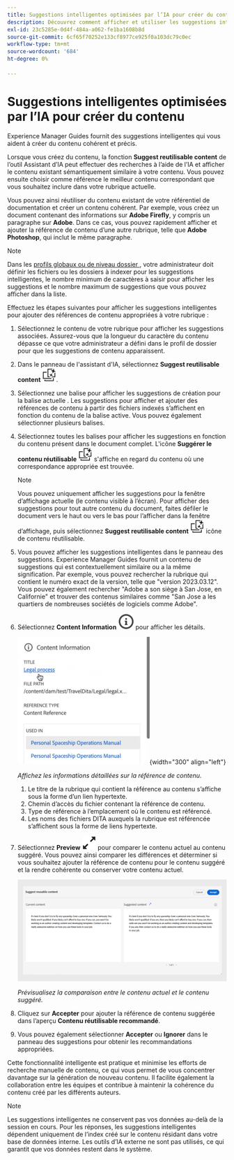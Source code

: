 ```yaml
---
title: Suggestions intelligentes optimisées par l’IA pour créer du contenu
description: Découvrez comment afficher et utiliser les suggestions intelligentes optimisées par l’IA dans l’éditeur web.
exl-id: 23c5285e-0d4f-484a-a062-fe1ba1608b8d
source-git-commit: 6cf65f70252e133cf8977ce925f0a103dc79c0ec
workflow-type: tm+mt
source-wordcount: '684'
ht-degree: 0%

---
```


# Suggestions intelligentes optimisées par l’IA pour créer du contenu

Experience Manager Guides fournit des suggestions intelligentes qui vous aident à créer du contenu cohérent et précis.

Lorsque vous créez du contenu, la fonction **Suggest reutilisable content** de l’outil Assistant d’IA peut effectuer des recherches à l’aide de l’IA et afficher le contenu existant sémantiquement similaire à votre contenu. Vous pouvez ensuite choisir comme référence le meilleur contenu correspondant que vous souhaitez inclure dans votre rubrique actuelle.

Vous pouvez ainsi réutiliser du contenu existant de votre référentiel de documentation et créer un contenu cohérent. Par exemple, vous créez un document contenant des informations sur **Adobe Firefly**, y compris un paragraphe sur **Adobe**. Dans ce cas, vous pouvez rapidement afficher et ajouter la référence de contenu d’une autre rubrique, telle que **Adobe Photoshop**, qui inclut le même paragraphe.
>[!NOTE]
>
> Dans les [ profils globaux ou de niveau dossier ](../cs-install-guide/conf-folder-level.md#conf-ai-smart-suggestions), votre administrateur doit définir les fichiers ou les dossiers à indexer pour les suggestions intelligentes, le nombre minimum de caractères à saisir pour afficher les suggestions et le nombre maximum de suggestions que vous pouvez afficher dans la liste.

Effectuez les étapes suivantes pour afficher les suggestions intelligentes pour ajouter des références de contenu appropriées à votre rubrique :


1. Sélectionnez le contenu de votre rubrique pour afficher les suggestions associées. Assurez-vous que la longueur du caractère du contenu dépasse ce que votre administrateur a défini dans le profil de dossier pour que les suggestions de contenu apparaissent.
1. Dans le panneau de l&#39;assistant d&#39;IA, sélectionnez **Suggest reutilisable content** ![ai suggéré l&#39;icône de contenu réutilisable ](./images/ai-suggest-reusable-content-icon.svg).

1. Sélectionnez une balise pour afficher les suggestions de création pour la balise actuelle .  Les suggestions pour afficher et ajouter des références de contenu à partir des fichiers indexés s’affichent en fonction du contenu de la balise active. Vous pouvez également sélectionner plusieurs balises.


1. Sélectionnez toutes les balises pour afficher les suggestions en fonction du contenu présent dans le document complet.  L&#39;icône **Suggérer le contenu réutilisable** ![ai suggéré que l&#39;icône de contenu réutilisable ](./images/ai-suggest-reusable-content-icon.svg) s&#39;affiche en regard du contenu où une correspondance appropriée est trouvée.



   >[!NOTE]
   >
   > Vous pouvez uniquement afficher les suggestions pour la fenêtre d’affichage actuelle (le contenu visible à l’écran). Pour afficher des suggestions pour tout autre contenu du document, faites défiler le document vers le haut ou vers le bas pour l’afficher dans la fenêtre d’affichage, puis sélectionnez **Suggest reutilisable content** ![ ](./images/ai-suggest-reusable-content-icon.svg) icône de contenu réutilisable.


1. Vous pouvez afficher les suggestions intelligentes dans le panneau des suggestions.  Experience Manager Guides fournit un contenu de suggestions qui est contextuellement similaire ou a la même signification. Par exemple, vous pouvez rechercher la rubrique qui contient le numéro exact de la version, telle que &quot;version 2023.03.12&quot;. Vous pouvez également rechercher &quot;Adobe a son siège à San Jose, en Californie&quot; et trouver des contenus similaires comme &quot;San Jose a les quartiers de nombreuses sociétés de logiciels comme Adobe&quot;.
1. Sélectionnez **Content Information** ![Content Information](images/smart-suggestions-content-info-icon.svg) pour afficher les détails.

   ![Panneau d’informations sur le contenu](images/smart-suggestions-content-information.png){width="300" align="left"}

   *Affichez les informations détaillées sur la référence de contenu.*

   1. Le titre de la rubrique qui contient la référence au contenu s’affiche sous la forme d’un lien hypertexte.
   1. Chemin d’accès du fichier contenant la référence de contenu.
   1. Type de référence à l’emplacement où le contenu est référencé.
   1. Les noms des fichiers DITA auxquels la rubrique est référencée s’affichent sous la forme de liens hypertexte.
1. Sélectionnez **Preview** ![ icône d&#39;aperçu](./images/expand-icon.svg) pour comparer le contenu actuel au contenu suggéré. Vous pouvez ainsi comparer les différences et déterminer si vous souhaitez ajouter la référence de contenu pour le contenu suggéré et la rendre cohérente ou conserver votre contenu actuel.

   ![Suggérer l’aperçu du contenu réutilisable](images/ai-assistant-suggest-reusable-content.png)

   *Prévisualisez la comparaison entre le contenu actuel et le contenu suggéré.*

1. Cliquez sur **Accepter** pour ajouter la référence de contenu suggérée dans l’aperçu **Contenu réutilisable recommandé**.
1. Vous pouvez également sélectionner **Accepter** ou **Ignorer** dans le panneau des suggestions pour obtenir les recommandations appropriées.


Cette fonctionnalité intelligente est pratique et minimise les efforts de recherche manuelle de contenu, ce qui vous permet de vous concentrer davantage sur la génération de nouveau contenu. Il facilite également la collaboration entre les équipes et contribue à maintenir la cohérence du contenu créé par les différents auteurs.

>[!NOTE]
>
>Les suggestions intelligentes ne conservent pas vos données au-delà de la session en cours. Pour les réponses, les suggestions intelligentes dépendent uniquement de l’index créé sur le contenu résidant dans votre base de données interne. Les outils d’IA externe ne sont pas utilisés, ce qui garantit que vos données restent dans le système.
